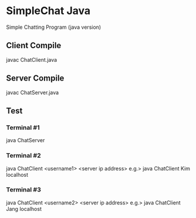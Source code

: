 # SimpleChat Java
Simple Chatting Program (java version)

## Client Compile 
 javac ChatClient.java

## Server Compile 
 javac ChatServer.java

## Test 
### Terminal #1
  java ChatServer

### Terminal #2
  java ChatClient \<username1> \<server ip address>
  e.g.> java ChatClient Kim localhost 

### Terminal #3
  java ChatClient \<username2> \<server ip address>
  e.g.> java ChatClient Jang localhost